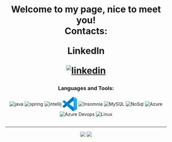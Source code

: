 <h1 align="center">
Welcome to my page, nice to meet you! 
<br/>
Contacts:

 LinkedIn
 
 <a href="https://www.linkedin.com/in/kimadev/" rel="linkedin">![linkedin](https://icon-icons.com/icons2/134/PNG/64/linkedin_socialnetwork_20684.png)</a>
</h1>

<div align="center">


### Languages and Tools:

<img align="center" alt="java" width="50px" src="https://img.icons8.com/color/48/000000/java-coffee-cup-logo.png" />
<img align="center" alt="spring" width="50px" src="https://img.icons8.com/color/48/000000/spring-logo.png" />
<img align="center" alt="intellij" width="50px" src="https://img.icons8.com/color/48/000000/intellij-idea.png" />
<img align="center" alt="Visual Studio Code" width="45px" src="https://raw.githubusercontent.com/github/explore/80688e429a7d4ef2fca1e82350fe8e3517d3494d/topics/visual-studio-code/visual-studio-code.png" />
<img  align="center" alt="Insomnia" width="50px" src="https://seeklogo.com/images/I/insomnia-logo-A35E09EB19-seeklogo.com.png"/>
<img align="center" alt="MySQL" width="50px" src="https://budougumi0617.github.io/logos/mysql.png" />
<img align="center" alt="NoSql" width="50px" src="https://sqlplayer.net/wp-content/uploads/2020/01/azure-cosmos-db-300x300.png" />
<img align="center" alt="Azure" width="45px" src="https://img.icons8.com/fluency/48/000000/azure-1.png" />
<img align="center" alt="Azure Devops" width="45px" src="https://img.icons8.com/external-tal-revivo-shadow-tal-revivo/48/000000/external-development-experience-through-the-native-integrations-of-azure-with-visual-studio-logo-shadow-tal-revivo.png" />
<img align="center" alt="Linux" width="50px" src="https://img.icons8.com/color/48/000000/linux.png" />

<br />
<br />

---------------- 
<img height="180em" src="https://github-readme-stats.vercel.app/api?username=kimadev&show_icons=true&theme=tokyonight"/>
 
<img height="180em" src="https://github-readme-stats.vercel.app/api/top-langs/?username=kimadev&layout=compact&show_icons=true&theme=tokyonight&hide=scss,css,html"/>
 
</div>
